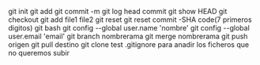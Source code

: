 git init
git add
git commit -m
git log
head commit
git show HEAD
git checkout
git add file1 file2
git reset
git reset commit -SHA code(7 primeros digitos)
git bash
git config --global user.name 'nombre'
git config --global user.email 'email'
git branch nombrerama
git merge nombrerama
git push origen
git pull destino
git clone test
.gitignore para anadir los ficheros que no queremos subir
